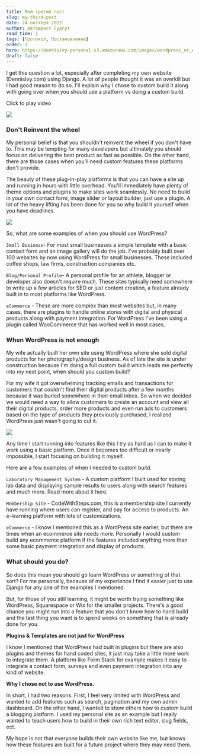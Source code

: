 ```yaml
---
title: Мой третий пост
slug: my-third-post
date: 24 октября 2022
author: Автоюрист Сургут
read_time: 1
tags: [Протокол, Постановление]
order: 3
hero: https://dennisivy-personal.s3.amazonaws.com/images/wordpress_or_django.jpg
draft: false
---
```


I get this question a lot, especially after completing my own website (DennisIvy.com) using Django. A lot of people thought it was an overkill but I had good reason to do so. I'll explain why I chose to custom build it along with going over when you should use a platform vs doing a custom build.

Click to play video

[![](./images/wordpress-video-preview.PNG)](https://youtu.be/3xOu8PcfycA)


### Don't Reinvent the wheel

My personal belief is that you shouldn't reinvent the wheel if you don't have to. This may be tempting for many developers but ultimately you should focus on delivering the best product as fast as possible. On the other hand, there are those cases when you'll need custom features these platforms don't provide.

The beauty of these plug-in-play platforms is that you can have a site up and running in hours with little overhead. You'll immediately have plenty of theme options and plugins to make sites work seamlessly. No need to build in your own contact form, image slider or layout builder, just use a plugin. A lot of the heavy lifting has been done for you so why build it yourself when you have deadlines.

![](https://dennisivy-personal.s3.amazonaws.com/uploads/2020/09/25/wordpress-themes-1.png)

So, what are some examples of when you should use WordPress?

`Small Business`- For most small businesses a simple template with a basic contact form and an image gallery will do the job. I've probably built over 100 websites by now using WordPress for small businesses. These included coffee shops, law firms, construction companies etc.

`Blog/Personal Profile`- A personal profile for an athlete, blogger or developer also doesn't require much. These sites typically need somewhere to write up a few articles for SEO or just content creation, a feature already built in to most platforms like WordPress.

`eCommerce` - These are more complex than most websites but, in many cases, there are plugins to handle online stores with digital and physical products along with payment integration. For WordPress I've been using a plugin called WooCommerce that has worked well in most cases.

### When WordPress is not enough

My wife actually built her own site using WordPress where she sold digital products for her photography/design business. As of late the site is under construction because I'm doing a full custom build which leads me perfectly into my next point, when should you custom build?

For my wife it got overwhelming tracking emails and transactions for customers that couldn't find their digital products after a few months because it was buried somewhere in their email inbox. So when we decided we would need a way to allow customers to create an account and view all their digital products, order more products and even run ads to customers based on the type of products they previously purchased, I realized WordPress just wasn't going to cut it.

![](https://dennisivy-personal.s3.amazonaws.com/uploads/2020/09/25/sulamita-account.PNG)

Any time I start running into features like this I try as hard as I can to make it work using a basic platform. Once it becomes too difficult or nearly impossible, I start focusing on building it myself.

Here are a few examples of when I needed to custom build.

`Laboratory Management System` - A custom platform I built used for storing lab data and displaying sample results to users along with search features and much more. Read more about it here.

`Membership Site`  - CodeWithSteps.com, this is a membership site I currently have running where users can register, and pay for access to products. An e-learning platform with lots of customizations.

`eCommerce` - I know I mentioned this as a WordPress site earlier, but there are times when an ecommerce site needs more. Personally I would custom build any ecommerce platform if the features included anything more than some basic payment integration and display of products.

### What should you do?

So does this mean you should go learn WordPress or something of that sort? For me personally, because of my experience I find it easier just to use Django for any one of the examples I mentioned.

But, for those of you still learning, it might be worth trying something like WordPress, Squarespace or Wix for the smaller projects. There's a good chance you might run into a feature that you don't know how to hand build and the last thing you want is to spend weeks on something that is already done for you.

**Plugins & Templates are not just for WordPress**

I know I mentioned that WordPress had built in plugins but there are also plugins and themes for hand coded sites, it just may take a little more work to integrate them. A platform like Form Stack for example makes it easy to integrate a contact form, surveys and even payment integration into any kind of website.

**Why I chose not to use WordPress.**

In short, I had two reasons. First, I feel very limited with WordPress and wanted to add features such as search, pagination and my own admin dashboard. On the other hand, I wanted to show others how to custom build a blogging platform. I used my personal site as an example but I really wanted to teach users how to build in their own rich text editor, slug fields, ect.

My hope is not that everyone builds their own website like me, but knows how these features are built for a future project where they may need them.